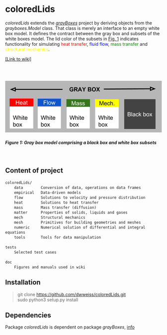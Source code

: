 # coloredLids

_coloredLids_ extends the [_grayBoxes_](https://github.com/dwweiss/grayBoxes/wiki) project by deriving objects from the _grayboxes.Model_ class. That class is merely an interface to an empty white box model. It defines the contract between the gray box and subsets of the white boxes model. The lid color of the subsets in [Fig. 1](#figure-1-gray-box-model-comprising-white-boxes-with-colored-lids-and-black-boxes) indicates functionality for simulating  <font color="red">heat transfer</font>, <font color="blue">fluid flow</font>, <font color="green">mass transfer</font> and <font color="yellow">structural mechanics</font>.

[[Link to wiki]](https://github.com/dwweiss/coloredLids/wiki)

<br>
<br>

![](https://github.com/dwweiss/coloredlids/blob/master/doc/fig/colored_boxes_top.png)

##### Figure 1: Gray box model comprising a black box and white box subsets

<br>

## Content of project 

    coloredLids/
        data        Conversion of data, operations on data frames
        empirical   Data-driven models
        flow        Solutions to velocity and pressure distribution
        heat        Solutions to heat transfer
        mass        Mass transfer (diffusion)
        matter      Properties of solids, liquids and gases
        mech        Structural mechanics
        mesh        Primitives for building geometries and meshes
        numeric     Numerical solution of differential and integral equations
        tools       Tools for data manipulation
        
    tests
        Selected test cases

    doc
        Figures and manuals used in wiki

## Installation

> git clone https://github.com/dwweiss/coloredLids.git  
> sudo python3 setup.py install 

## Dependencies

Package _coloredLids_ is dependent on package _grayBoxes_, [info](https://github.com/dwweiss/grayBoxes#dependencies)
